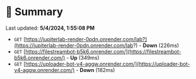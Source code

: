 # 📖 Summary
Last updated: **5/4/2024, 1:55:08 PM**

- `GET` [https://jupiterlab-render-0pdn.onrender.com/lab?](https://jupiterlab-render-0pdn.onrender.com/lab?) - **Down** (226ms)
- `GET` [https://filestreambot-b5k6.onrender.com/](https://filestreambot-b5k6.onrender.com/) - **Up** (349ms)
- `GET` [https://uploader-bot-v4-aggw.onrender.com/](https://uploader-bot-v4-aggw.onrender.com/) - **Down** (182ms)
